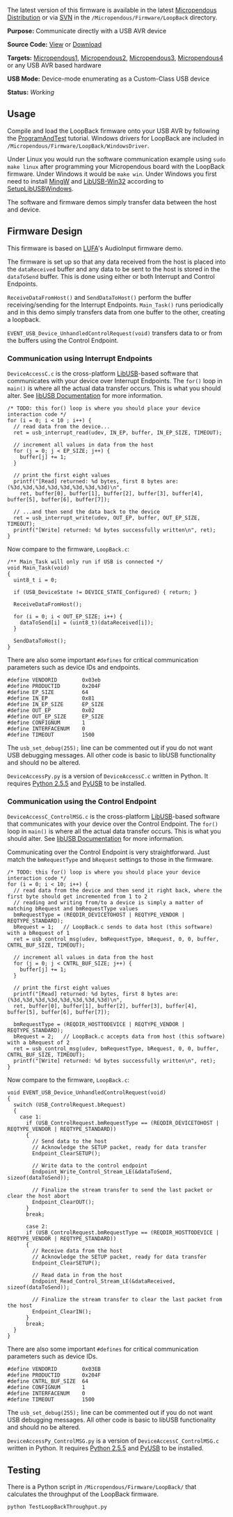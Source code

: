 The latest version of this firmware is available in the latest [Micropendous Distribution](http://code.google.com/p/micropendous/downloads/list) or via [SVN](http://code.google.com/p/micropendous/source/checkout) in the `/Micropendous/Firmware/LoopBack` directory.

**Purpose:** Communicate directly with a USB AVR device

**Source Code:** [View](http://code.google.com/p/micropendous/source/browse/trunk/Micropendous/Firmware/LoopBack) or [Download](http://www.Micropendous.org/Distribution)

**Targets:** [Micropendous1](Micropendous1.md), [Micropendous2](Micropendous2.md), [Micropendous3](Micropendous3.md), [Micropendous4](Micropendous4.md) or any USB AVR based hardware

**USB Mode:** Device-mode enumerating as a Custom-Class USB device

**Status:** _Working_


## Usage ##

Compile and load the LoopBack firmware onto your USB AVR by following the [ProgramAndTest](ProgramAndTest.md) tutorial.  Windows drivers for LoopBack are included in `/Micropendous/Firmware/LoopBack/WindowsDriver`.

Under Linux you would run the software communication example using `sudo make linux` after programming your Micropendous board with the LoopBack firmware.  Under Windows it would be `make win`.  Under Windows you first need to install [MingW](http://www.mingw.org/) and [LibUSB-Win32](http://libusb-win32.sourceforge.net/) according to [SetupLibUSBWindows](SetupLibUSBWindows.md).

The software and firmware demos simply transfer data between the host and device.


## Firmware Design ##

This firmware is based on [LUFA](http://www.fourwalledcubicle.com/LUFA.php)'s AudioInput firmware demo.

The firmware is set up so that any data received from the host is placed into the `dataReceived` buffer and any data to be sent to the host is stored in the `dataToSend` buffer.  This is done using either or both Interrupt and Control Endpoints.

`ReceiveDataFromHost()` and `SendDataToHost()` perform the buffer receiving/sending for the Interrupt Endpoints.  `Main_Task()` runs periodically and in this demo simply transfers data from one buffer to the other, creating a loopback.

`EVENT_USB_Device_UnhandledControlRequest(void)` transfers data to or from the buffers using the Control Endpoint.

### Communication using Interrupt Endpoints ###

`DeviceAccessC.c` is the cross-platform [LibUSB](http://libusb.sourceforge.net/)-based software that communicates with your device over Interrupt Endpoints.  The `for()` loop in `main()` is where all the actual data transfer occurs.  This is what you should alter.  See [libUSB Documentation](http://libusb.sourceforge.net/doc/) for more information.

```
/* TODO: this for() loop is where you should place your device interaction code */
for (i = 0; i < 10 ; i++) {
  // read data from the device...
  ret = usb_interrupt_read(udev, IN_EP, buffer, IN_EP_SIZE, TIMEOUT);

  // increment all values in data from the host
  for (j = 0; j < EP_SIZE; j++) {
    buffer[j] += 1;
  }

  // print the first eight values
  printf("[Read] returned: %d bytes, first 8 bytes are: (%3d,%3d,%3d,%3d,%3d,%3d,%3d,%3d)\n",
    ret, buffer[0], buffer[1], buffer[2], buffer[3], buffer[4], buffer[5], buffer[6], buffer[7]);

  // ...and then send the data back to the device
  ret = usb_interrupt_write(udev, OUT_EP, buffer, OUT_EP_SIZE, TIMEOUT);
  printf("[Write] returned: %d bytes successfully written\n", ret);
}

```

Now compare to the firmware, `LoopBack.c`:

```
/** Main_Task will only run if USB is connected */
void Main_Task(void)
{
  uint8_t i = 0;

  if (USB_DeviceState != DEVICE_STATE_Configured) { return; }

  ReceiveDataFromHost();  

  for (i = 0; i < OUT_EP_SIZE; i++) {
    dataToSend[i] = (uint8_t)(dataReceived[i]);
  }

  SendDataToHost();
}
```

There are also some important `#defines` for critical communication parameters such as device IDs and endpoints.

```
#define VENDORID        0x03eb
#define PRODUCTID       0x204F
#define EP_SIZE         64
#define IN_EP           0x81
#define IN_EP_SIZE      EP_SIZE
#define OUT_EP          0x02
#define OUT_EP_SIZE     EP_SIZE
#define CONFIGNUM       1
#define INTERFACENUM    0
#define TIMEOUT         1500
```

The `usb_set_debug(255);` line can be commented out if you do not want USB debugging messages.  All other code is basic to libUSB functionality and should no be altered.

`DeviceAccessPy.py` is a version of `DeviceAccessC.c` written in Python.  It requires [Python 2.5.5](http://www.python.org/download/releases/2.5.5/) and [PyUSB](http://developer.berlios.de/projects/pyusb/) to be installed.





### Communication using the Control Endpoint ###

`DeviceAccessC_ControlMSG.c` is the cross-platform [LibUSB](http://libusb.sourceforge.net/)-based software that communicates with your device over the Control Endpoint.  The `for()` loop in `main()` is where all the actual data transfer occurs.  This is what you should alter.  See [libUSB Documentation](http://libusb.sourceforge.net/doc/) for more information.

Communicating over the Control Endpoint is very straightforward.  Just match the `bmRequestType` and `bRequest` settings to those in the firmware.

```
/* TODO: this for() loop is where you should place your device interaction code */
for (i = 0; i < 10; i++) {
  // read data from the device and then send it right back, where the first byte should get incremented from 1 to 2
  // reading and writing from/to a device is simply a matter of matching bRequest and bmRequestType values
  bmRequestType = (REQDIR_DEVICETOHOST | REQTYPE_VENDOR | REQTYPE_STANDARD);
  bRequest = 1;   // LoopBack.c sends to data host (this software) with a bRequest of 1
  ret = usb_control_msg(udev, bmRequestType, bRequest, 0, 0, buffer, CNTRL_BUF_SIZE, TIMEOUT);

  // increment all values in data from the host
  for (j = 0; j < CNTRL_BUF_SIZE; j++) {
    buffer[j] += 1;
  }

  // print the first eight values
  printf("[Read] returned: %d bytes, first 8 bytes are: (%3d,%3d,%3d,%3d,%3d,%3d,%3d,%3d)\n",
  ret, buffer[0], buffer[1], buffer[2], buffer[3], buffer[4], buffer[5], buffer[6], buffer[7]);

  bmRequestType = (REQDIR_HOSTTODEVICE | REQTYPE_VENDOR | REQTYPE_STANDARD);
  bRequest = 2;   // LoopBack.c accepts data from host (this software) with a bRequest of 2
  ret = usb_control_msg(udev, bmRequestType, bRequest, 0, 0, buffer, CNTRL_BUF_SIZE, TIMEOUT);
  printf("[Write] returned: %d bytes successfully written\n", ret);
}

```

Now compare to the firmware, `LoopBack.c`:

```
void EVENT_USB_Device_UnhandledControlRequest(void)
{
  switch (USB_ControlRequest.bRequest)
  {
    case 1:
      if (USB_ControlRequest.bmRequestType == (REQDIR_DEVICETOHOST | REQTYPE_VENDOR | REQTYPE_STANDARD))
      {
        // Send data to the host
        // Acknowledge the SETUP packet, ready for data transfer
        Endpoint_ClearSETUP();

        // Write data to the control endpoint
        Endpoint_Write_Control_Stream_LE(&dataToSend, sizeof(dataToSend));

        // Finalize the stream transfer to send the last packet or clear the host abort
        Endpoint_ClearOUT();
      }
      break;

      case 2:
      if (USB_ControlRequest.bmRequestType == (REQDIR_HOSTTODEVICE | REQTYPE_VENDOR | REQTYPE_STANDARD))
      {
        // Receive data from the host
        // Acknowledge the SETUP packet, ready for data transfer
        Endpoint_ClearSETUP();

        // Read data in from the host
        Endpoint_Read_Control_Stream_LE(&dataReceived, sizeof(dataToSend));

        // Finalize the stream transfer to clear the last packet from the host
        Endpoint_ClearIN();
      }
      break;
  }
}

```


There are also some important `#defines` for critical communication parameters such as device IDs.

```
#define VENDORID        0x03EB
#define PRODUCTID       0x204F
#define CNTRL_BUF_SIZE  64
#define CONFIGNUM       1
#define INTERFACENUM    0
#define TIMEOUT         1500
```

The `usb_set_debug(255);` line can be commented out if you do not want USB debugging messages.  All other code is basic to libUSB functionality and should no be altered.

`DeviceAccessPy_ControlMSG.py` is a version of `DeviceAccessC_ControlMSG.c` written in Python.  It requires [Python 2.5.5](http://www.python.org/download/releases/2.5.5/) and [PyUSB](http://developer.berlios.de/projects/pyusb/) to be installed.

## Testing ##

There is a Python script in `/Micropendous/Firmware/LoopBack/` that calculates the throughput of the LoopBack firmware.

```
python TestLoopBackThroughput.py
```